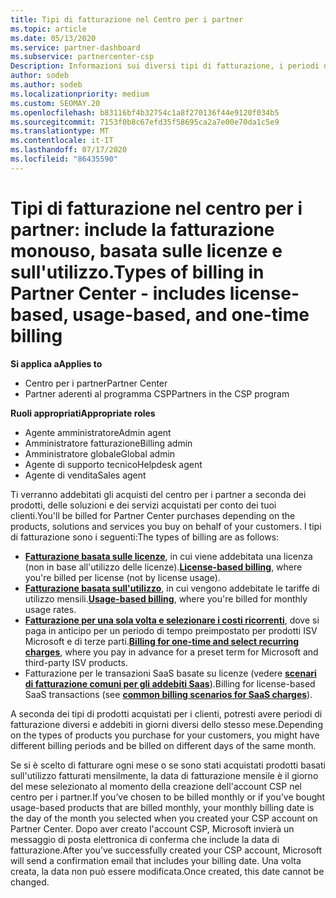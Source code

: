 ```yaml
---
title: Tipi di fatturazione nel Centro per i partner
ms.topic: article
ms.date: 05/13/2020
ms.service: partner-dashboard
ms.subservice: partnercenter-csp
Description: Informazioni sui diversi tipi di fatturazione, i periodi di fatturazione e le date di fatturazione che potrebbero essere visualizzati nel centro per i partner.
author: sodeb
ms.author: sodeb
ms.localizationpriority: medium
ms.custom: SEOMAY.20
ms.openlocfilehash: b83116bf4b32754c1a8f270136f44e9120f034b5
ms.sourcegitcommit: 7153f0b8c67efd35f58695ca2a7e00e70da1c5e9
ms.translationtype: MT
ms.contentlocale: it-IT
ms.lasthandoff: 07/17/2020
ms.locfileid: "86435590"
---
```

# <a name="types-of-billing-in-partner-center---includes-license-based-usage-based-and-one-time-billing"></a><span data-ttu-id="faec9-103">Tipi di fatturazione nel centro per i partner: include la fatturazione monouso, basata sulle licenze e sull'utilizzo.</span><span class="sxs-lookup"><span data-stu-id="faec9-103">Types of billing in Partner Center - includes license-based, usage-based, and one-time billing</span></span>

<span data-ttu-id="faec9-104">**Si applica a**</span><span class="sxs-lookup"><span data-stu-id="faec9-104">**Applies to**</span></span>

- <span data-ttu-id="faec9-105">Centro per i partner</span><span class="sxs-lookup"><span data-stu-id="faec9-105">Partner Center</span></span>
- <span data-ttu-id="faec9-106">Partner aderenti al programma CSP</span><span class="sxs-lookup"><span data-stu-id="faec9-106">Partners in the CSP program</span></span>

<span data-ttu-id="faec9-107">**Ruoli appropriati**</span><span class="sxs-lookup"><span data-stu-id="faec9-107">**Appropriate roles**</span></span>

- <span data-ttu-id="faec9-108">Agente amministratore</span><span class="sxs-lookup"><span data-stu-id="faec9-108">Admin agent</span></span>
- <span data-ttu-id="faec9-109">Amministratore fatturazione</span><span class="sxs-lookup"><span data-stu-id="faec9-109">Billing admin</span></span>
- <span data-ttu-id="faec9-110">Amministratore globale</span><span class="sxs-lookup"><span data-stu-id="faec9-110">Global admin</span></span>
- <span data-ttu-id="faec9-111">Agente di supporto tecnico</span><span class="sxs-lookup"><span data-stu-id="faec9-111">Helpdesk agent</span></span>
- <span data-ttu-id="faec9-112">Agente di vendita</span><span class="sxs-lookup"><span data-stu-id="faec9-112">Sales agent</span></span>

<span data-ttu-id="faec9-113">Ti verranno addebitati gli acquisti del centro per i partner a seconda dei prodotti, delle soluzioni e dei servizi acquistati per conto dei tuoi clienti.</span><span class="sxs-lookup"><span data-stu-id="faec9-113">You'll be billed for Partner Center purchases depending on the products, solutions and services you buy on behalf of your customers.</span></span> <span data-ttu-id="faec9-114">I tipi di fatturazione sono i seguenti:</span><span class="sxs-lookup"><span data-stu-id="faec9-114">The types of billing are as follows:</span></span>

- <span data-ttu-id="faec9-115">[**Fatturazione basata sulle licenze**](license-based-billing.md), in cui viene addebitata una licenza (non in base all'utilizzo delle licenze).</span><span class="sxs-lookup"><span data-stu-id="faec9-115">[**License-based billing**](license-based-billing.md), where you're billed per license (not by license usage).</span></span>
- <span data-ttu-id="faec9-116">[**Fatturazione basata sull'utilizzo**](usage-based-billing.md), in cui vengono addebitate le tariffe di utilizzo mensili.</span><span class="sxs-lookup"><span data-stu-id="faec9-116">[**Usage-based billing**](usage-based-billing.md), where you're billed for monthly usage rates.</span></span>
- <span data-ttu-id="faec9-117">[**Fatturazione per una sola volta e selezionare i costi ricorrenti**](one-time-and-recurring-billing.md), dove si paga in anticipo per un periodo di tempo preimpostato per prodotti ISV Microsoft e di terze parti.</span><span class="sxs-lookup"><span data-stu-id="faec9-117">[**Billing for one-time and select recurring charges**](one-time-and-recurring-billing.md), where you pay in advance for a preset term for Microsoft and third-party ISV products.</span></span>
- <span data-ttu-id="faec9-118">Fatturazione per le transazioni SaaS basate su licenze (vedere [**scenari di fatturazione comuni per gli addebiti Saas**](common-billing-scenarios-saas.md)).</span><span class="sxs-lookup"><span data-stu-id="faec9-118">Billing for license-based SaaS transactions (see [**common billing scenarios for SaaS charges**](common-billing-scenarios-saas.md)).</span></span>

<span data-ttu-id="faec9-119">A seconda dei tipi di prodotti acquistati per i clienti, potresti avere periodi di fatturazione diversi e addebiti in giorni diversi dello stesso mese.</span><span class="sxs-lookup"><span data-stu-id="faec9-119">Depending on the types of products you purchase for your customers, you might have different billing periods and be billed on different days of the same month.</span></span>

<span data-ttu-id="faec9-120">Se si è scelto di fatturare ogni mese o se sono stati acquistati prodotti basati sull'utilizzo fatturati mensilmente, la data di fatturazione mensile è il giorno del mese selezionato al momento della creazione dell'account CSP nel centro per i partner.</span><span class="sxs-lookup"><span data-stu-id="faec9-120">If you’ve chosen to be billed monthly or if you’ve bought usage-based products that are billed monthly, your monthly billing date is the day of the month you selected when you created your CSP account on Partner Center.</span></span> <span data-ttu-id="faec9-121">Dopo aver creato l'account CSP, Microsoft invierà un messaggio di posta elettronica di conferma che include la data di fatturazione.</span><span class="sxs-lookup"><span data-stu-id="faec9-121">After you’ve successfully created your CSP account, Microsoft will send a confirmation email that includes your billing date.</span></span> <span data-ttu-id="faec9-122">Una volta creata, la data non può essere modificata.</span><span class="sxs-lookup"><span data-stu-id="faec9-122">Once created, this date cannot be changed.</span></span>
